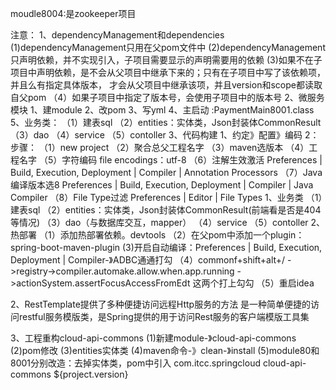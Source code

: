 moudle8004:是zookeeper项目


注意：
1、dependencyManagement和dependencies
(1)dependencyManagement只用在父pom文件中
(2)dependencyManagement只声明依赖，并不实现引入，子项目需要显示的声明需要用的依赖
(3)如果不在子项目中声明依赖，是不会从父项目中继承下来的；只有在子项目中写了该依赖项，并且么有指定具体版本，
才会从父项目中继承该项，并且version和scope都读取自父pom
（4）如果子项目中指定了版本号，会使用子项目中的版本号
2、微服务模块
    1、建module
    2、改pom
    3、写yml
    4、主启动 :PaymentMain8001.class
    5、业务类：
        （1）建表sql
        （2）entities：实体类，Json封装体CommonResult
        （3）dao
        （4）service
        （5）contoller
3、代码构建
    1、约定》配置》编码
    2：步骤：
        （1）new project
        （2）聚合总父工程名字
        （3）maven选版本
        （4）工程名字
        （5）字符编码 file encodings：utf-8
        （6）注解生效激活  Preferences | Build, Execution, Deployment | Compiler | Annotation Processors
        （7）Java编译版本选8 Preferences | Build, Execution, Deployment | Compiler | Java Compiler
        （8）File Type过滤 Preferences | Editor | File Types
1、业务类
（1）建表sql
（2）entities：实体类，Json封装体CommonResult(前端看是否是404等情况)
（3）dao（与数据库交互，mapper）
（4）service
（5）contoller
2、热部署
（1）添加热部署依赖。devtools
（2）在父pom中添加一个plugin：spring-boot-maven-plugin
(3)开启自动编译：Preferences | Build, Execution, Deployment | Compiler-》ADBC通通打勾
（4）commonf+shift+alt+/ ->registry->compiler.automake.allow.when.app.running
->actionSystem.assertFocusAccessFromEdt
这两个打上勾勾
（5）重启idea

2、RestTemplate提供了多种便捷访问远程Http服务的方法
是一种简单便捷的访问restful服务模版类，是Spring提供的用于访问Rest服务的客户端模版工具集

3、工程重构cloud-api-commons
(1)新建module-》cloud-api-commons
(2)pom修改
(3)entities实体类
(4)maven命令-》clean-》install
(5)module80和8001分别改造：去掉实体类，pom中引入
        <dependency><!--引入自己定义的api通用包，可以使用Payment支付Entity-->
        <groupId>com.itcc.springcloud</groupId>
        <artifactId>cloud-api-commons</artifactId>
        <version>${project.version}</version>
        </dependency>


















